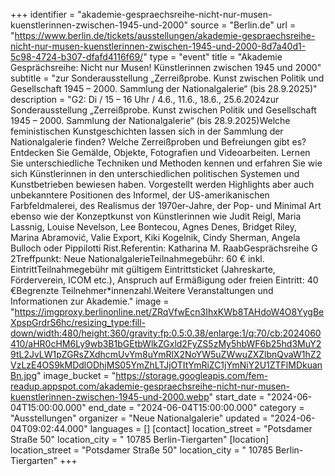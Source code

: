 +++
identifier = "akademie-gespraechsreihe-nicht-nur-musen-kuenstlerinnen-zwischen-1945-und-2000"
source = "Berlin.de"
url = "https://www.berlin.de/tickets/ausstellungen/akademie-gespraechsreihe-nicht-nur-musen-kuenstlerinnen-zwischen-1945-und-2000-8d7a40d1-5c98-4724-b307-dfafd4116f69/"
type = "event"
title = "Akademie Gesprächsreihe: Nicht nur Musen! Künstlerinnen zwischen 1945 und 2000"
subtitle = "zur Sonderausstellung „Zerreißprobe. Kunst zwischen Politik und Gesellschaft 1945 – 2000. Sammlung der Nationalgalerie“ (bis 28.9.2025)"
description = "G2: Di / 15 – 16 Uhr / 4.6., 11.6., 18.6., 25.6.2024zur Sonderausstellung „Zerreißprobe. Kunst zwischen Politik und Gesellschaft 1945 – 2000. Sammlung der Nationalgalerie“ (bis 28.9.2025)Welche feministischen Kunstgeschichten lassen sich in der Sammlung der Nationalgalerie finden? Welche Zerreißproben und Befreiungen gibt es? Entdecken Sie Gemälde, Objekte, Fotografien und Videoarbeiten. Lernen Sie unterschiedliche Techniken und Methoden kennen und erfahren Sie wie sich Künstlerinnen in den unterschiedlichen politischen Systemen und Kunstbetrieben bewiesen haben. Vorgestellt werden Highlights aber auch unbekanntere Positionen des Informel, der US-amerikanischen Farbfeldmalerei, des Realismus der 1970er-Jahre, der Pop- und Minimal Art ebenso wie der Konzeptkunst von Künstlerinnen wie Judit Reigl, Maria Lassnig, Louise Nevelson, Lee Bontecou, Agnes Denes, Bridget Riley, Marina Abramović, Valie Export, Kiki Kogelnik, Cindy Sherman, Angela Bulloch oder Pippilotti Rist.Referentin: Katharina M. RaabGesprächsreihe G 2Treffpunkt: Neue NationalgalerieTeilnahmegebühr: 60 € inkl. EintrittTeilnahmegebühr mit gültigem Eintrittsticket (Jahreskarte, Förderverein, ICOM etc.), Anspruch auf Ermäßigung oder freien Eintritt: 40 €Begrenzte Teilnehmer*innenzahl.Weitere Veranstaltungen und Informationen zur Akademie."
image = "https://imgproxy.berlinonline.net/ZRqVfwEcn3IhxKWb8TAHdoW4O8YygBeXpspGrdrS6hc/resizing_type:fill-down/width:480/height:360/gravity:fp:0.5:0.38/enlarge:1/q:70/cb:2024060410/aHR0cHM6Ly9wb3B1bGEtbWlkZGxld2FyZS5zMy5hbWF6b25hd3MuY29tL2JvLW1pZGRsZXdhcmUvYm8uYmRlX2NoYW5uZWwuZXZlbnQvaW1hZ2VzLzE4OS9kMDdlODhjMS05YmZhLTJjOTItYmRiZC1jYmNiY2U1ZTFlMDkuanBn.jpg"
image_bucket = "https://storage.googleapis.com/fem-readup.appspot.com/akademie-gespraechsreihe-nicht-nur-musen-kuenstlerinnen-zwischen-1945-und-2000.webp"
start_date = "2024-06-04T15:00:00.000"
end_date = "2024-06-04T15:00:00.000"
category = "Ausstellungen"
organizer = "Neue Nationalgalerie"
updated = "2024-06-04T09:02:44.000"
languages = []
[contact]
location_street = "Potsdamer Straße 50"
location_city = " 10785 Berlin-Tiergarten"
[location]
location_street = "Potsdamer Straße 50"
location_city = " 10785 Berlin-Tiergarten"
+++